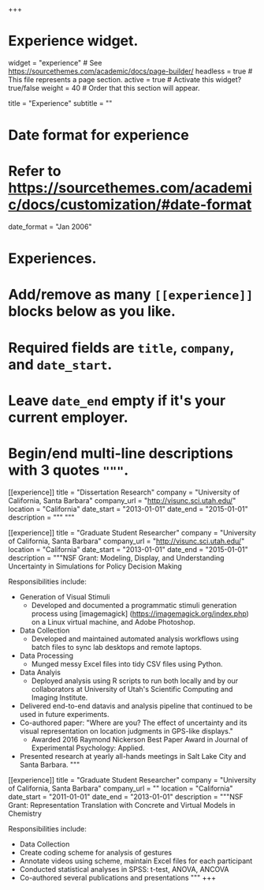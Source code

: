 +++
# Experience widget.
widget = "experience"  # See https://sourcethemes.com/academic/docs/page-builder/
headless = true  # This file represents a page section.
active = true  # Activate this widget? true/false
weight = 40  # Order that this section will appear.

title = "Experience"
subtitle = ""

# Date format for experience
#   Refer to https://sourcethemes.com/academic/docs/customization/#date-format
date_format = "Jan 2006"

# Experiences.
#   Add/remove as many `[[experience]]` blocks below as you like.
#   Required fields are `title`, `company`, and `date_start`.
#   Leave `date_end` empty if it's your current employer.
#   Begin/end multi-line descriptions with 3 quotes `"""`.

[[experience]]
  title = "Dissertation Research"
  company = "University of California, Santa Barbara"
  company_url = "http://visunc.sci.utah.edu/"
  location = "California"
  date_start = "2013-01-01"
  date_end = "2015-01-01"
  description = """
  """

[[experience]]
  title = "Graduate Student Researcher"
  company = "University of California, Santa Barbara"
  company_url = "http://visunc.sci.utah.edu/"
  location = "California"
  date_start = "2013-01-01"
  date_end = "2015-01-01"
  description = """NSF Grant: Modeling, Display, and Understanding Uncertainty in Simulations for Policy Decision Making
  
  Responsibilities include:
  
  * Generation of Visual Stimuli
    + Developed and documented a programmatic stimuli generation process using [imagemagick] (https://imagemagick.org/index.php) on a Linux virtual machine, and Adobe Photoshop.
  * Data Collection
      + Developed and maintained automated analysis workflows using batch files to sync lab desktops and remote laptops.
  * Data Processing
      + Munged messy Excel files into tidy CSV files using Python.
  * Data Analyis 
    + Deployed analysis using R scripts to run both locally and by our collaborators at University of Utah's Scientific Computing and Imaging Institute.
  * Delivered end-to-end datavis and analysis pipeline that continued to be used in future experiments.
  * Co-authored paper: "Where are you? The effect of uncertainty and its visual representation on location judgments in GPS-like displays." 
    + Awarded 2016 Raymond Nickerson Best Paper Award in Journal of Experimental Psychology: Applied.
  * Presented research at yearly all-hands meetings in Salt Lake City and Santa Barbara.
  """

[[experience]]
  title = "Graduate Student Researcher"
  company = "University of California, Santa Barbara"
  company_url = ""
  location = "California"
  date_start = "2011-01-01"
  date_end = "2013-01-01"
  description = """NSF Grant: Representation Translation with Concrete and Virtual Models in Chemistry
  
  Responsibilities include:
  
  * Data Collection
  * Create coding scheme for analysis of gestures
  * Annotate videos using scheme, maintain Excel files for each participant
  * Conducted statistical analyses in SPSS: t-test, ANOVA, ANCOVA
  * Co-authored several publications and presentations
  """
+++
